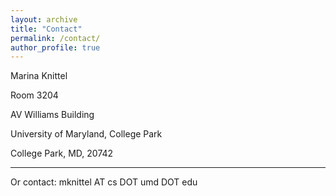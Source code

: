 ```yaml
---
layout: archive
title: "Contact"
permalink: /contact/
author_profile: true
---
```


Marina Knittel

Room 3204

AV Williams Building

University of Maryland, College Park

College Park, MD, 20742

---


Or contact: mknittel AT cs DOT umd DOT edu
